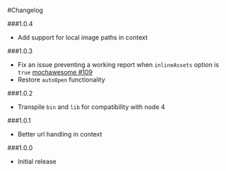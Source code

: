 #Changelog

###1.0.4
- Add support for local image paths in context

###1.0.3
- Fix an issue preventing a working report when `inlineAssets` option is `true` [mochawesome #109](https://github.com/adamgruber/mochawesome/issues/109)
- Restore `autoOpen` functionality

###1.0.2
- Transpile `bin` and `lib` for compatibility with node 4

###1.0.1
- Better url handling in context

###1.0.0
- Initial release
